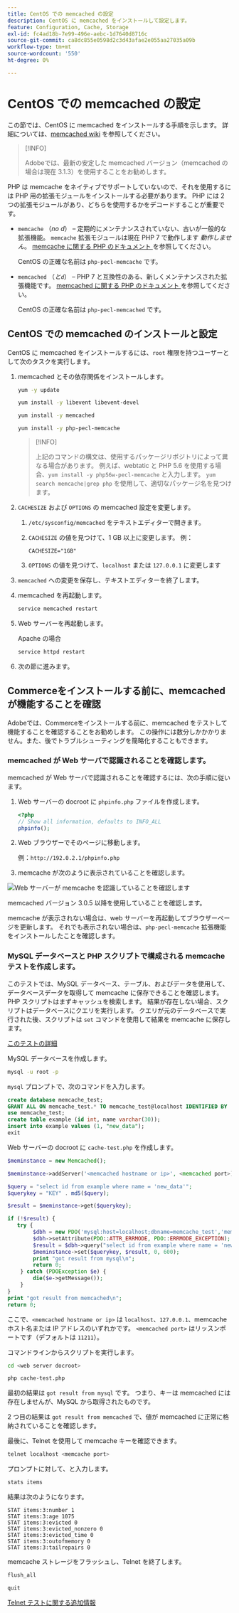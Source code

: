 ```yaml
---
title: CentOS での memcached の設定
description: CentOS に memcached をインストールして設定します。
feature: Configuration, Cache, Storage
exl-id: fc4ad18b-7e99-496e-aebc-1d7640d8716c
source-git-commit: ca8dc855e0598d2c3d43afae2e055aa27035a09b
workflow-type: tm+mt
source-wordcount: '550'
ht-degree: 0%

---
```


# CentOS での memcached の設定

この節では、CentOS に memcached をインストールする手順を示します。 詳細については、[memcached wiki](https://github.com/memcached/old-wiki) を参照してください。

>[!INFO]
>
>Adobeでは、最新の安定した memcached バージョン（memcached の場合は現在 3.1.3）を使用することをお勧めします。

PHP は memcache をネイティブでサポートしていないので、それを使用するには PHP 用の拡張モジュールをインストールする必要があります。 PHP には 2 つの拡張モジュールがあり、どちらを使用するかをデコードすることが重要です。

- `memcache` （_no d_） – 定期的にメンテナンスされていない、古いが一般的な拡張機能。
`memcache` 拡張モジュールは現在 PHP 7 で動作します _動作しません_。 [memcache に関する PHP のドキュメント ](https://www.php.net/manual/en/book.memcache.php) を参照してください。

  CentOS の正確な名前は `php-pecl-memcache` です。

- `memcached` （_と`d`_） – PHP 7 と互換性のある、新しくメンテナンスされた拡張機能です。 [memcached に関する PHP のドキュメント ](https://www.php.net/manual/en/book.memcached.php) を参照してください。

  CentOS の正確な名前は `php-pecl-memcached` です。

## CentOS での memcached のインストールと設定

CentOS に memcached をインストールするには、`root` 権限を持つユーザーとして次のタスクを実行します。

1. memcached とその依存関係をインストールします。

   ```bash
   yum -y update
   ```

   ```bash
   yum install -y libevent libevent-devel
   ```

   ```bash
   yum install -y memcached
   ```

   ```bash
   yum install -y php-pecl-memcache
   ```

   >[!INFO]
   >
   >上記のコマンドの構文は、使用するパッケージリポジトリによって異なる場合があります。 例えば、webtatic と PHP 5.6 を使用する場合、`yum install -y php56w-pecl-memcache` と入力します。 `yum search memcache|grep php` を使用して、適切なパッケージ名を見つけます。


1. `CACHESIZE` および `OPTIONS` の memcached 設定を変更します。

   1. `/etc/sysconfig/memcached` をテキストエディターで開きます。
   1. `CACHESIZE` の値を見つけて、1 GB 以上に変更します。 例：

      ```config
      CACHESIZE="1GB"
      ```

   1. `OPTIONS` の値を見つけて、`localhost` または `127.0.0.1` に変更します

1. `memcached` への変更を保存し、テキストエディターを終了します。
1. memcached を再起動します。

   ```bash
   service memcached restart
   ```

1. Web サーバーを再起動します。

   Apache の場合

   ```bash
   service httpd restart
   ```

1. 次の節に進みます。

## Commerceをインストールする前に、memcached が機能することを確認

Adobeでは、Commerceをインストールする前に、memcached をテストして機能することを確認することをお勧めします。 この操作には数分しかかかりません。また、後でトラブルシューティングを簡略化することもできます。

### memcached が Web サーバで認識されることを確認します。

memcached が Web サーバで認識されることを確認するには、次の手順に従います。

1. Web サーバーの docroot に `phpinfo.php` ファイルを作成します。

   ```php
   <?php
   // Show all information, defaults to INFO_ALL
   phpinfo();
   ```

1. Web ブラウザーでそのページに移動します。

   例：`http://192.0.2.1/phpinfo.php`

1. memcache が次のように表示されていることを確認します。

![Web サーバーが memcache を認識していることを確認します ](../../assets/configuration/memcache.png)

memcached バージョン 3.0.5 以降を使用していることを確認します。

memcache が表示されない場合は、web サーバーを再起動してブラウザーページを更新します。 それでも表示されない場合は、`php-pecl-memcache` 拡張機能をインストールしたことを確認します。

### MySQL データベースと PHP スクリプトで構成される memcache テストを作成します。

このテストでは、MySQL データベース、テーブル、およびデータを使用して、データベースデータを取得して memcache に保存できることを確認します。 PHP スクリプトはまずキャッシュを検索します。 結果が存在しない場合、スクリプトはデータベースにクエリを実行します。 クエリが元のデータベースで実行された後、スクリプトは `set` コマンドを使用して結果を memcache に保存します。

[ このテストの詳細 ](https://www.digitalocean.com/community/tutorials/how-to-install-and-use-memcache-on-ubuntu-12-04)

MySQL データベースを作成します。

```bash
mysql -u root -p
```

`mysql` プロンプトで、次のコマンドを入力します。

```sql
create database memcache_test;
GRANT ALL ON memcache_test.* TO memcache_test@localhost IDENTIFIED BY 'memcache_test';
use memcache_test;
create table example (id int, name varchar(30));
insert into example values (1, "new_data");
exit
```

Web サーバーの docroot に `cache-test.php` を作成します。

```php
$meminstance = new Memcached();

$meminstance->addServer('<memcached hostname or ip>', <memcached port>);

$query = "select id from example where name = 'new_data'";
$querykey = "KEY" . md5($query);

$result = $meminstance->get($querykey);

if (!$result) {
   try {
        $dbh = new PDO('mysql:host=localhost;dbname=memcache_test','memcache_test','memcache_test');
        $dbh->setAttribute(PDO::ATTR_ERRMODE, PDO::ERRMODE_EXCEPTION);
        $result = $dbh->query("select id from example where name = 'new_data'")->fetch();
        $meminstance->set($querykey, $result, 0, 600);
        print "got result from mysql\n";
        return 0;
    } catch (PDOException $e) {
        die($e->getMessage());
    }
}
print "got result from memcached\n";
return 0;
```

ここで、`<memcached hostname or ip>` は `localhost`、`127.0.0.1`、memcache ホスト名または IP アドレスのいずれかです。 `<memcached port>` はリッスンポートです（デフォルトは `11211`）。

コマンドラインからスクリプトを実行します。

```bash
cd <web server docroot>
```

```bash
php cache-test.php
```

最初の結果は `got result from mysql` です。 つまり、キーは memcached には存在しませんが、MySQL から取得されたものです。

2 つ目の結果は `got result from memcached` で、値が memcached に正常に格納されていることを確認します。

最後に、Telnet を使用して memcache キーを確認できます。

```bash
telnet localhost <memcache port>
```

プロンプトに対して、と入力します。

```bash
stats items
```

結果は次のようになります。

```
STAT items:3:number 1
STAT items:3:age 1075
STAT items:3:evicted 0
STAT items:3:evicted_nonzero 0
STAT items:3:evicted_time 0
STAT items:3:outofmemory 0
STAT items:3:tailrepairs 0
```

memcache ストレージをフラッシュし、Telnet を終了します。

```bash
flush_all
```

```bash
quit
```

[Telnet テストに関する追加情報 ](https://darkcoding.net/software/memcached-list-all-keys/)
